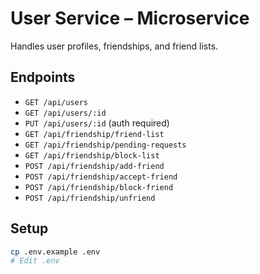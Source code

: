 # User Service – Microservice

Handles user profiles, friendships, and friend lists.

## Endpoints

- `GET /api/users`
- `GET /api/users/:id`
- `PUT /api/users/:id` (auth required)
- `GET /api/friendship/friend-list`
- `GET /api/friendship/pending-requests`
- `GET /api/friendship/block-list`
- `POST /api/friendship/add-friend`
- `POST /api/friendship/accept-friend`
- `POST /api/friendship/block-friend`
- `POST /api/friendship/unfriend`

## Setup

```bash
cp .env.example .env
# Edit .env